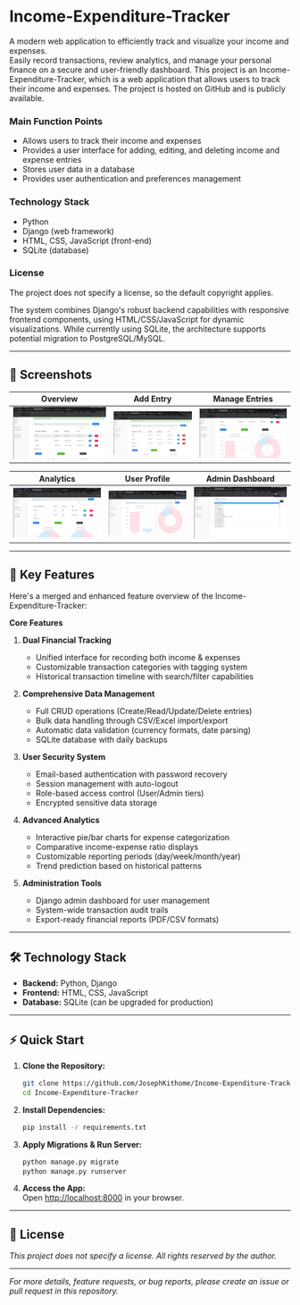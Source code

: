 # Income-Expenditure-Tracker

A modern web application to efficiently track and visualize your income and expenses.  
Easily record transactions, review analytics, and manage your personal finance on a secure and user-friendly dashboard.
This project is an Income-Expenditure-Tracker, which is a web application that allows users to track their income and expenses. The project is hosted on GitHub and is publicly available.

### Main Function Points
- Allows users to track their income and expenses
- Provides a user interface for adding, editing, and deleting income and expense entries
- Stores user data in a database
- Provides user authentication and preferences management

### Technology Stack
- Python
- Django (web framework)
- HTML, CSS, JavaScript (front-end)
- SQLite (database)

### License
The project does not specify a license, so the default copyright applies.


The system combines Django's robust backend capabilities with responsive frontend components, using HTML/CSS/JavaScript for dynamic visualizations. While currently using SQLite, the architecture supports potential migration to PostgreSQL/MySQL.

---

## 📸 Screenshots

| Overview                                   | Add Entry                                   | Manage Entries                                |
|---------------------------------------------|---------------------------------------------|-----------------------------------------------|
| ![Overview](zAppscreenshots/Screenshot_2021-03-31_09_09_25.png) | ![Add Entry](zAppscreenshots/Screenshot_2021-03-31_09_09_35.png) | ![Manage Entries](zAppscreenshots/Screenshot_2021-03-31_09_09_44.png) |

| Analytics                                   | User Profile                                | Admin Dashboard                               |
|---------------------------------------------|---------------------------------------------|-----------------------------------------------|
| ![Analytics](zAppscreenshots/Screenshot_2021-03-31_09_09_56.png) | ![User Profile](zAppscreenshots/Screenshot_2021-03-31_09_10_01.png) | ![Admin Dashboard](zAppscreenshots/Screenshot_2021-03-31_09_10_09.png) |

---

## 🚀 Key Features

Here's a merged and enhanced feature overview of the Income-Expenditure-Tracker:

**Core Features**  
1. **Dual Financial Tracking**  
   - Unified interface for recording both income & expenses  
   - Customizable transaction categories with tagging system  
   - Historical transaction timeline with search/filter capabilities  

2. **Comprehensive Data Management**  
   - Full CRUD operations (Create/Read/Update/Delete entries)  
   - Bulk data handling through CSV/Excel import/export  
   - Automatic data validation (currency formats, date parsing)  
   - SQLite database with daily backups  

3. **User Security System**  
   - Email-based authentication with password recovery  
   - Session management with auto-logout  
   - Role-based access control (User/Admin tiers)  
   - Encrypted sensitive data storage  

4. **Advanced Analytics**  
   - Interactive pie/bar charts for expense categorization  
   - Comparative income-expense ratio displays  
   - Customizable reporting periods (day/week/month/year)  
   - Trend prediction based on historical patterns  

5. **Administration Tools**  
   - Django admin dashboard for user management  
   - System-wide transaction audit trails  
   - Export-ready financial reports (PDF/CSV formats)  

---

## 🛠️ Technology Stack

- **Backend:** Python, Django
- **Frontend:** HTML, CSS, JavaScript
- **Database:** SQLite (can be upgraded for production)

---

## ⚡ Quick Start

1. **Clone the Repository:**
   ```bash
   git clone https://github.com/JosephKithome/Income-Expenditure-Tracker.git
   cd Income-Expenditure-Tracker
   ```

2. **Install Dependencies:**
   ```bash
   pip install -r requirements.txt
   ```

3. **Apply Migrations & Run Server:**
   ```bash
   python manage.py migrate
   python manage.py runserver
   ```

4. **Access the App:**  
   Open [http://localhost:8000](http://localhost:8000) in your browser.

---

## 📄 License

_This project does not specify a license. All rights reserved by the author._

---

*For more details, feature requests, or bug reports, please create an issue or pull request in this repository.*

